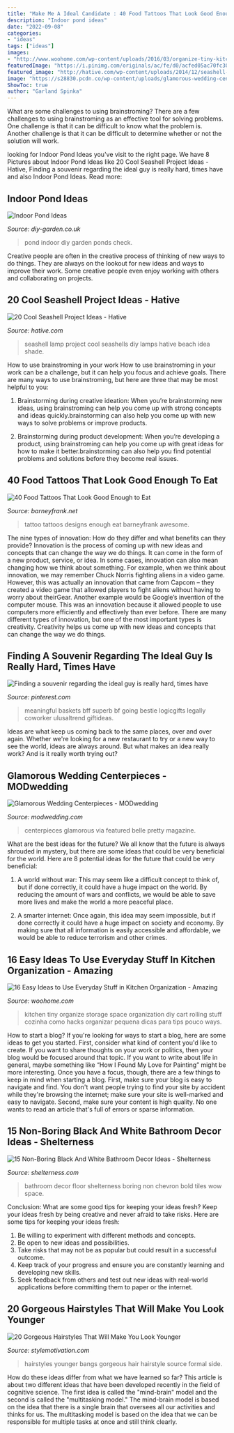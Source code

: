 ```yaml
---
title: "Make Me A Ideal Candidate : 40 Food Tattoos That Look Good Enough To Eat"
description: "Indoor pond ideas"
date: "2022-09-08"
categories:
- "ideas"
tags: ["ideas"]
images:
- "http://www.woohome.com/wp-content/uploads/2016/03/organize-tiny-kitchen-2.jpg"
featuredImage: "https://i.pinimg.com/originals/ac/fe/d0/acfed05ac70fc306fe94af155e190b3e.jpg"
featured_image: "http://hative.com/wp-content/uploads/2014/12/seashell-project-ideas/13-seashell-lamp.jpg"
image: "https://s28830.pcdn.co/wp-content/uploads/glamorous-wedding-centerpieces-21-08302015-km.jpg"
ShowToc: true
author: "Garland Spinka"
---
```



What are some challenges to using brainstroming?
There are a few challenges to using brainstroming as an effective tool for solving problems. One challenge is that it can be difficult to know what the problem is. Another challenge is that it can be difficult to determine whether or not the solution will work.

	

		
looking for Indoor Pond Ideas you've visit to the right page. We have 8 Pictures about Indoor Pond Ideas like 20 Cool Seashell Project Ideas - Hative, Finding a souvenir regarding the ideal guy is really hard, times have and also Indoor Pond Ideas. Read more:
		
    
## Indoor Pond Ideas

<img loading=lazy src="http://diy-garden.co.uk/wp-content/uploads/2020/06/indoor-pond-ideas-3.jpg" onerror="this.onerror=null;this.src='https://tse3.mm.bing.net/th?id=OIP.s3RoepMWNPyG6YLE937aFAHaJ4&amp;pid=15.1';" alt="Indoor Pond Ideas">

_Source: diy-garden.co.uk_

>pond indoor diy garden ponds check. 

	

Creative people are often in the creative process of thinking of new ways to do things. They are always on the lookout for new ideas and ways to improve their work. Some creative people even enjoy working with others and collaborating on projects.

    
## 20 Cool Seashell Project Ideas - Hative

<img loading=lazy src="http://hative.com/wp-content/uploads/2014/12/seashell-project-ideas/13-seashell-lamp.jpg" onerror="this.onerror=null;this.src='https://tse4.mm.bing.net/th?id=OIP.qCJraIMZYB5f4uhH387v3AHaLd&amp;pid=15.1';" alt="20 Cool Seashell Project Ideas - Hative">

_Source: hative.com_

>seashell lamp project cool seashells diy lamps hative beach idea shade. 

	

How to use brainstroming in your work
How to use brainstroming in your work can be a challenge, but it can help you focus and achieve goals. There are many ways to use brainstroming, but here are three that may be most helpful to you:
1. Brainstorming during creative ideation: When you’re brainstorming new ideas, using brainstroming can help you come up with strong concepts and ideas quickly.brainstorming can also help you come up with new ways to solve problems or improve products.

2. Brainstorming during product development: When you’re developing a product, using brainstroming can help you come up with great ideas for how to make it better.brainstorming can also help you find potential problems and solutions before they become real issues.


    
## 40 Food Tattoos That Look Good Enough To Eat

<img loading=lazy src="http://www.barneyfrank.net/wp-content/uploads/2014/01/food-tattoos-4.jpg" onerror="this.onerror=null;this.src='https://tse2.mm.bing.net/th?id=OIP.Nsryq0IfM1s23BH-wYmnnAHaJz&amp;pid=15.1';" alt="40 Food Tattoos That Look Good Enough to Eat">

_Source: barneyfrank.net_

>tattoo tattoos designs enough eat barneyfrank awesome. 

	

The nine types of innovation: How do they differ and what benefits can they provide?
Innovation is the process of coming up with new ideas and concepts that can change the way we do things. It can come in the form of a new product, service, or idea. In some cases, innovation can also mean changing how we think about something. For example, when we think about innovation, we may remember Chuck Norris fighting aliens in a video game. However, this was actually an innovation that came from Capcom – they created a video game that allowed players to fight aliens without having to worry about theirGear. Another example would be Google’s invention of the computer mouse. This was an innovation because it allowed people to use computers more efficiently and effectively than ever before. There are many different types of innovation, but one of the most important types is creativity. Creativity helps us come up with new ideas and concepts that can change the way we do things.

    
## Finding A Souvenir Regarding The Ideal Guy Is Really Hard, Times Have

<img loading=lazy src="https://i.pinimg.com/originals/ac/fe/d0/acfed05ac70fc306fe94af155e190b3e.jpg" onerror="this.onerror=null;this.src='https://tse1.mm.bing.net/th?id=OIP.lVxeApCr-CBRlhonDY62VgHaJ4&amp;pid=15.1';" alt="Finding a souvenir regarding the ideal guy is really hard, times have">

_Source: pinterest.com_

>meaningful baskets bff superb bf going bestie logicgifts legally coworker ulusaltrend giftideas. 

	

Ideas are what keep us coming back to the same places, over and over again. Whether we're looking for a new restaurant to try or a new way to see the world, ideas are always around. But what makes an idea really work? And is it really worth trying out?

    
## Glamorous Wedding Centerpieces - MODwedding

<img loading=lazy src="https://s28830.pcdn.co/wp-content/uploads/glamorous-wedding-centerpieces-21-08302015-km.jpg" onerror="this.onerror=null;this.src='https://tse1.mm.bing.net/th?id=OIP.Zmd0EdJCr4CJ3vVfRwhXKAHaLH&amp;pid=15.1';" alt="Glamorous Wedding Centerpieces - MODwedding">

_Source: modwedding.com_

>centerpieces glamorous via featured belle pretty magazine. 

	

What are the best ideas for the future?
We all know that the future is always shrouded in mystery, but there are some ideas that could be very beneficial for the world. Here are 8 potential ideas for the future that could be very beneficial:
1. A world without war: This may seem like a difficult concept to think of, but if done correctly, it could have a huge impact on the world. By reducing the amount of wars and conflicts, we would be able to save more lives and make the world a more peaceful place.

2. A smarter internet: Once again, this idea may seem impossible, but if done correctly it could have a huge impact on society and economy. By making sure that all information is easily accessible and affordable, we would be able to reduce terrorism and other crimes.


    
## 16 Easy Ideas To Use Everyday Stuff In Kitchen Organization - Amazing

<img loading=lazy src="http://www.woohome.com/wp-content/uploads/2016/03/organize-tiny-kitchen-2.jpg" onerror="this.onerror=null;this.src='https://tse4.mm.bing.net/th?id=OIP.1B0Vx1HrbTiMUtGRpeC6CAHaLv&amp;pid=15.1';" alt="16 Easy Ideas to Use Everyday Stuff in Kitchen Organization - Amazing">

_Source: woohome.com_

>kitchen tiny organize storage space organization diy cart rolling stuff cozinha como hacks organizar pequena dicas para tips pouco ways. 

	

How to start a blog?
If you're looking for ways to start a blog, here are some ideas to get you started. First, consider what kind of content you'd like to create. If you want to share thoughts on your work or politics, then your blog would be focused around that topic. If you want to write about life in general, maybe something like “How I Found My Love for Painting” might be more interesting. Once you have a focus, though, there are a few things to keep in mind when starting a blog. First, make sure your blog is easy to navigate and find. You don't want people trying to find your site by accident while they're browsing the internet; make sure your site is well-marked and easy to navigate. Second, make sure your content is high quality. No one wants to read an article that's full of errors or sparse information.

    
## 15 Non-Boring Black And White Bathroom Decor Ideas - Shelterness

<img loading=lazy src="https://i.shelterness.com/2018/04/05-a-checked-black-and-white-floor-is-ideal-to-add-a-vintage-feel-to-the-bathroom.jpg" onerror="this.onerror=null;this.src='https://tse3.mm.bing.net/th?id=OIP.By0CdGAs2qe7X4a0ifevSwHaJ9&amp;pid=15.1';" alt="15 Non-Boring Black And White Bathroom Decor Ideas - Shelterness">

_Source: shelterness.com_

>bathroom decor floor shelterness boring non chevron bold tiles wow space. 

	

Conclusion: What are some good tips for keeping your ideas fresh?
Keep your ideas fresh by being creative and never afraid to take risks. Here are some tips for keeping your ideas fresh:
1. Be willing to experiment with different methods and concepts.
2. Be open to new ideas and possibilities.
3. Take risks that may not be as popular but could result in a successful outcome. 
4. Keep track of your progress and ensure you are constantly learning and developing new skills. 
5. Seek feedback from others and test out new ideas with real-world applications before committing them to paper or the internet.

    
## 20 Gorgeous Hairstyles That Will Make You Look Younger

<img loading=lazy src="https://www.stylemotivation.com/wp-content/uploads/2013/10/20-Gorgeous-Hairstyles-That-Will-Make-You-Look-Younger-16-620x831.jpg" onerror="this.onerror=null;this.src='https://tse1.mm.bing.net/th?id=OIP.OuvyXA7ZlyC8Q0T5nJQDhQHaJ7&amp;pid=15.1';" alt="20 Gorgeous Hairstyles That Will Make You Look Younger">

_Source: stylemotivation.com_

>hairstyles younger bangs gorgeous hair hairstyle source formal side. 

	

How do these ideas differ from what we have learned so far?
This article is about two different ideas that have been developed recently in the field of cognitive science. The first idea is called the "mind-brain" model and the second is called the "multitasking model." The mind-brain model is based on the idea that there is a single brain that oversees all our activities and thinks for us. The multitasking model is based on the idea that we can be responsible for multiple tasks at once and still think clearly.

